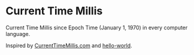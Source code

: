 # Current Time Millis
Current Time Millis since Epoch Time (January 1, 1970) in every computer language.  
  
Inspired by [CurrentTimeMillis.com](https://currentmillis.com/) and [hello-world](https://github.com/leachim6/hello-world).  